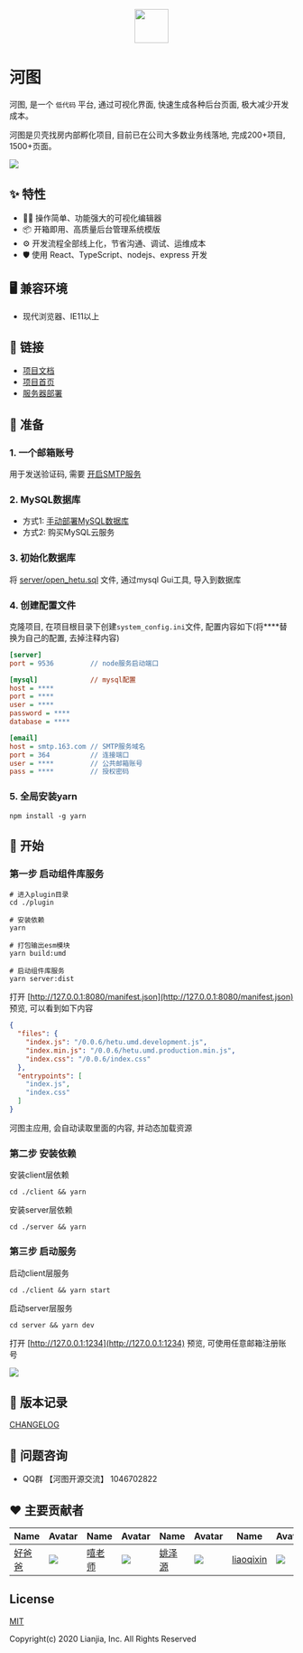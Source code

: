 <p align="center">
<img src="https://p1-juejin.byteimg.com/tos-cn-i-k3u1fbpfcp/a9202d4d9e234092881b110c5bfeee7c~tplv-k3u1fbpfcp-zoom-1.image" width="60" height="60"/>
<h1>河图</h1>
</p>

河图, 是一个 `低代码` 平台, 通过可视化界面, 快速生成各种后台页面, 极大减少开发成本。

河图是贝壳找房内部孵化项目, 目前已在公司大多数业务线落地, 完成200+项目, 1500+页面。

![](https://p3-juejin.byteimg.com/tos-cn-i-k3u1fbpfcp/c879472eac3a4e65806f7b18e188d112~tplv-k3u1fbpfcp-zoom-1.image)

## ✨ 特性
- 🚴‍♀️ 操作简单、功能强大的可视化编辑器
- 📦 开箱即用、高质量后台管理系统模版
- ⚙️ 开发流程全部线上化，节省沟通、调试、运维成本
- 🛡 使用 React、TypeScript、nodejs、express 开发

## 🖥 兼容环境  
- 现代浏览器、IE11以上

## 🔗 链接  
- [项目文档](http://doc.beike.plus/)
- [项目首页](http://beike.plus/)
- [服务器部署](/deploy.md)

## 🍼 准备
### 1. 一个邮箱账号  
用于发送验证码, 需要 [开启SMTP服务](https://www.yuque.com/pengyuanyuan-hqdma/ks1r1a/xs7xmn)  

### 2. MySQL数据库
  - 方式1: [手动部署MySQL数据库](https://www.yuque.com/pengyuanyuan-hqdma/ks1r1a/vsw0o9)  
  - 方式2: 购买MySQL云服务  

### 3. 初始化数据库   
将 [server/open_hetu.sql](/LianjiaTech/hetu/blob/master/server/open_hetu.sql) 文件, 通过mysql Gui工具, 导入到数据库  

### 4. 创建配置文件  
克隆项目, 在项目根目录下创建`system_config.ini`文件, 配置内容如下(将****替换为自己的配置, 去掉注释内容)  
```ini
[server]
port = 9536         // node服务启动端口

[mysql]             // mysql配置
host = ****
port = ****
user = ****
password = ****
database = ****

[email]
host = smtp.163.com // SMTP服务域名
port = 364          // 连接端口
user = ****         // 公共邮箱账号
pass = ****         // 授权密码
```

### 5. 全局安装yarn
```
npm install -g yarn
```

## 🚀 开始
### 第一步 启动组件库服务
```
# 进入plugin目录
cd ./plugin

# 安装依赖
yarn

# 打包输出esm模块
yarn build:umd

# 启动组件库服务
yarn server:dist
```
打开 [http://127.0.0.1:8080/manifest.json](http://127.0.0.1:8080/manifest.json) 预览, 可以看到如下内容
```json
{
  "files": {
    "index.js": "/0.0.6/hetu.umd.development.js",
    "index.min.js": "/0.0.6/hetu.umd.production.min.js",
    "index.css": "/0.0.6/index.css"
  },
  "entrypoints": [
    "index.js",
    "index.css"
  ]
}
```
河图主应用, 会自动读取里面的内容, 并动态加载资源

### 第二步 安装依赖
安装client层依赖
```shell
cd ./client && yarn
```

安装server层依赖
```shell
cd ./server && yarn
```

### 第三步 启动服务
启动client层服务
```shell
cd ./client && yarn start
```

启动server层服务
```shell
cd server && yarn dev
```

打开 [http://127.0.0.1:1234](http://127.0.0.1:1234) 预览, 可使用任意邮箱注册账号

![](https://file.ljcdn.com/hetu-cdn/hetu-display-index-1598618209.png)

## 🤝 版本记录

[CHANGELOG](/CHANGELOG.md)

## 🙋 问题咨询
- QQ群 【河图开源交流】 1046702822

## ❤️ 主要贡献者

| Name                                     | Avatar                                                                                                     | Name                                     | Avatar                                                          | Name                                   | Avatar                                                                                                    | Name                                      | Avatar                                                                                                     | Name                               | Avatar                                                                                                     |
| ---------------------------------------- | ---------------------------------------------------------------------------------------------------------- | ---------------------------------------- | --------------------------------------------------------------- | -------------------------------------- | --------------------------------------------------------------------------------------------------------- | ----------------------------------------- | ---------------------------------------------------------------------------------------------------------- | ---------------------------------- | ---------------------------------------------------------------------------------------------------------- |
| [好爸爸](https://github.com/good-father) | ![](https://avatars0.githubusercontent.com/u/18495604?s=40&u=9c52375b23eb3eb0402922cabb1cb90e910fc943&v=4) | [嘻老师](https://github.com/aa978563552) | ![](https://avatars0.githubusercontent.com/u/61268325?s=40&v=4) | [姚泽源](https://github.com/YaoZeyuan) | ![](https://avatars3.githubusercontent.com/u/7150325?s=40&u=8fb766237479748224c4425c4badd436872fcc12&v=4) | [liaoqixin](https://github.com/liaoqixin) | ![](https://avatars1.githubusercontent.com/u/39083857?s=40&u=bdc30ac0690d258bff8053d91e7ee114891de6fe&v=4) | [般若超](https://github.com/WISZC) | ![](https://avatars2.githubusercontent.com/u/37796897?s=40&u=fe779bfa82b95da9bbc39eb33bfa3ab239969e07&v=4) |


## License

[MIT](http://opensource.org/licenses/MIT)

Copyright(c) 2020 Lianjia, Inc. All Rights Reserved

